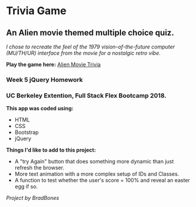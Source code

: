 # Trivia Game

## An Alien movie themed multiple choice quiz.

*I chose to recreate the feel of the 1979 vision-of-the-future computer (MU/TH/UR) interface from the movie for a nostalgic retro vibe.*

**Play the game here:**
[Alien Movie Trivia](https://bradbones.github.io/TriviaGame/index.html)


### **Week 5 jQuery Homework**
### UC Berkeley Extention, Full Stack Flex Bootcamp 2018.


**This app was coded using:**

* HTML
* CSS
* Bootstrap
* jQuery


**Things I'd like to add to this project:**

* A "try Again" button that does something more dynamic than just refresh the browser.
* More text animation with a more complex setup of IDs and Classes.
* A function to test whether the user's score = 100% and reveal an easter egg if so.


*Project by BradBones*
